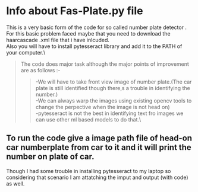 # Info about Fas-Plate.py file
This is a very basic form of the code for so called number plate detector .\
For this basic problem faced maybe that you need to download the haarcascade .xml file that i have inlcuded.\
Also you will have to install pytesseract library and add it to the PATH of your computer.\

>The code does major task although the major points of improvement are as follows :-
>>-We will have to take front view image of number plate.(The car plate is still identified though there,s a trouble in identifying the number.)\
>>-We can always warp the images using existing opencv tools to change the perpective when the image is not head on)\
>>-pytesseract is not the best in identifying text fro images we can use other ml based models to do that.\

## To run the code give a image path file of head-on car numberplate from car to it and it will print the number on plate of car.
Though I had some trouble in installing pytesseract to my laptop so considering that scenario I am attatching the imput and output (with code) as well.
